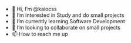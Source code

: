 - 👋 Hi, I’m @kaiocss
- 👀 I’m interested in Study and do small projects
- 🌱 I’m currently learning Software Development
- 💞️ I’m looking to collaborate on small projects
- 📫 How to reach me up

<!---
kaiocss/kaiocss is a ✨ special ✨ repository because its `README.md` (this file) appears on your GitHub profile.
You can click the Preview link to take a look at your changes.
--->
